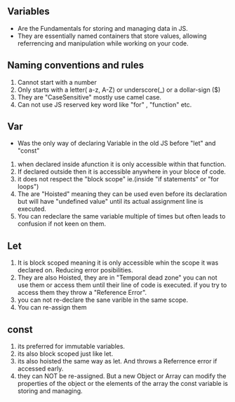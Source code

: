 ## Variables
- Are the Fundamentals for storing and managing data in JS.
- They are essentially named containers that store values, allowing referrencing and manipulation while working on your code.

## Naming conventions and rules
1. Cannot start with a number
2. Only starts with a letter( a-z, A-Z) or underscore(_) or a dollar-sign ($)
3. They are "CaseSensitive" mostly use camel case.
4. Can not use JS reserved key word like "for" , "function" etc.

 ## Var
- Was the only way of declaring Variable in the old JS before "let" and "const"
 1. when declared inside afunction it is only accessible within that function.
 2. If declared outside then it is accessible anywhere in your bloce of code.
 3. it does not respect the "block scope" ie.(inside "if statements" or "for loops")
 4. The are "Hoisted" meaning they can be used even before its declaration but will have "undefined value" until its actual assignment line is executed.
 5. You can redeclare the same variable multiple of times but often leads to confusion if not keen on them.

 ## Let
 1. It is block scoped meaning it is only accessible whin the scope it was declared on. Reducing error posibilities.
 2. They are also Hoisted, they are in "Temporal dead zone"  you can not use them or access them until their line of code is executed. if you try to access them they throw a "Reference Error".
 3. you can not re-declare the sane varible in the same scope.
 4. You can re-assign them

 ## const
 1. its preferred for immutable variables.
 2. its also block scoped just like let.
 3. its also hoisted the same way as let. And throws a Referrence error if accessed early.
 4. they can NOT be re-assigned. But a new Object or Array can modify the properties of the object or the elements of the array the const variable is storing and managing.